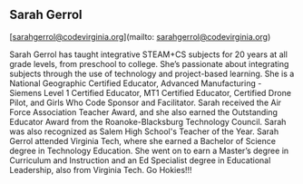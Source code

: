 ## Sarah Gerrol

[sarahgerrol@codevirginia.org](mailto: sarahgerrol@codevirginia.org)

Sarah Gerrol has taught integrative STEAM+CS subjects for 20 years at all grade levels, from preschool to college. She’s passionate about integrating subjects through the use of technology and project-based learning. She is a National Geographic Certified Educator, Advanced Manufacturing - Siemens Level 1 Certified Educator, MT1 Certified Educator, Certified Drone Pilot, and Girls Who Code Sponsor and Facilitator. 
Sarah received the Air Force Association Teacher Award, and she also earned the Outstanding Educator Award from the Roanoke-Blacksburg Technology Council. Sarah was also recognized as Salem High School's Teacher of the Year. 
Sarah Gerrol attended Virginia Tech, where she earned a Bachelor of Science degree in Technology Education. She went on to earn a Master’s degree in Curriculum and Instruction and an Ed Specialist degree in Educational Leadership, also from Virginia Tech. Go Hokies!!!